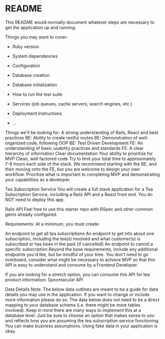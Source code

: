 # README

This README would normally document whatever steps are necessary to get the
application up and running.

Things you may want to cover:

* Ruby version

* System dependencies

* Configuration

* Database creation

* Database initialization

* How to run the test suite

* Services (job queues, cache servers, search engines, etc.)

* Deployment instructions

* ...


Things we'll be looking for:
A strong understanding of Rails, React and best practices
BE: Ability to create restful routes
BE: Demonstration of well-organized code, following OOP
BE: Test Driven Development
FE: An understanding of basic usability practices and standards
FE: A clear hierarchy of information
Clear documentation
Your ability to prioritize for MVP
Clean, well factored code
Try to limit your total time to approximately 7-8 hours each side of the stack. We recommend starting with the BE, and then moving onto the FE, but you are welcome to design your own workflow. Prioritize what is important to completing MVP and demonstrating your capabilities as a developer.

Tea Subscription Service
You will create a full stack application for a Tea Subscription Service, including a Rails API and a React front end. You do NOT need to deploy this app.

Rails API
Feel free to use this starter repo with RSpec and other common gems already configured.

Requirements:
At a minimum, you must create:

An endpoint to get all tea subscriptions
An endpoint to get info about one subscription, including the tea(s) involved and what customer(s) is subscribed or has been in the past (if cancelled)
An endpoint to cancel a specific subscription
Beyond the base requirements, include any additional endpoints you'd like, but be mindful of your time. You don't need to go overboard, consider what might be necessary to achieve MVP so that this API is easy to understand and consume by a Frontend Developer.

If you are looking for a stretch option, you can consume this API for tea product information: Spoontacular API

Data Details
Note: The below data outlines are meant to be a guide for data details you may use in the application. If you want to change or include more information please do so. The data below does not need to be a direct mapping to your database schema (i.e. there might be more tables involved). Keep in mind there are many ways to implement this at a database level. Just be sure to choose an option that makes sense to you and reflects how you are assuming the tea subscription service functioning. You can make business assumptions. Using fake data in your application is okay.
